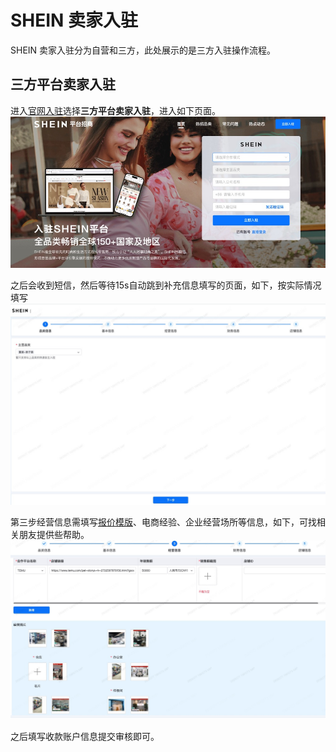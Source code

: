 # SHEIN 卖家入驻

SHEIN 卖家入驻分为自营和三方，此处展示的是三方入驻操作流程。

## 三方平台卖家入驻

进入[官网入驻](https://www.sheincorp.cn/)选择**三方平台卖家入驻**，进入如下页面。
![注册](入驻页面—基础信息.jpg)

之后会收到短信，然后等待15s自动跳到补充信息填写的页面，如下，按实际情况填写
![信息填写-1](信息填写-1.jpg)

第三步经营信息需填写[报价模版](报价模板.xlsx)、电商经验、企业经营场所等信息，如下，可找相关朋友提供些帮助。
![信息填写-3](信息填写-3.jpg)

之后填写收款账户信息提交审核即可。
